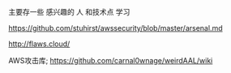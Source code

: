 主要存一些 感兴趣的  人 和技术点 学习



https://github.com/stuhirst/awssecurity/blob/master/arsenal.md



<http://flaws.cloud/> 



AWS攻击库; <https://github.com/carnal0wnage/weirdAAL/wiki> 